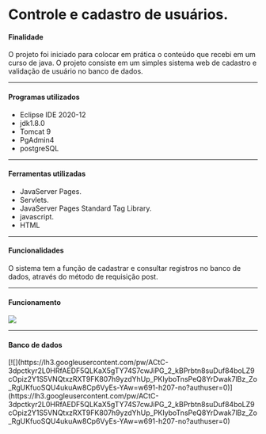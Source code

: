 # Controle e cadastro de usuários.

<h4>Finalidade</h4>

O projeto foi iniciado para colocar em prática o conteúdo que recebi em um curso de java. O projeto consiste em um simples sistema web de cadastro e validação de usuário no banco de dados.

------------



<h4>Programas utilizados</h4>

- Eclipse IDE 2020-12
- jdk1.8.0
- Tomcat 9
- PgAdmin4
- postgreSQL
------------

<h4>Ferramentas utilizadas</h4>

- JavaServer Pages.
- Servlets.
- JavaServer Pages Standard Tag Library.
- javascript.
- HTML

------------


<h4>Funcionalidades</h4>

O sistema tem a função de cadastrar e consultar registros no banco de dados, através do método de requisição post.

------------

<h4>Funcionamento  </h4>

[![](https://lh3.googleusercontent.com/pw/ACtC-3fP2N46jkgxprPu2H0vjJ94se0fFFGWNKcWfLyhWr6F3PlHJPo7StOQER9BH6WZVUmDjFZjgTdc0KlrIj1_lnUnzI7QeaLRmFysCgmch7gWdUmOJumfklGbeoJ1qWZYGqZFAARkYh_Aj88IaeV95WWq=w792-h340-no?authuser=0)](https://lh3.googleusercontent.com/pw/ACtC-3fP2N46jkgxprPu2H0vjJ94se0fFFGWNKcWfLyhWr6F3PlHJPo7StOQER9BH6WZVUmDjFZjgTdc0KlrIj1_lnUnzI7QeaLRmFysCgmch7gWdUmOJumfklGbeoJ1qWZYGqZFAARkYh_Aj88IaeV95WWq=w792-h340-no?authuser=0)

------------


<h4>Banco de dados</h4>
[![](https://lh3.googleusercontent.com/pw/ACtC-3dpctkyr2L0HRfAEDF5QLKaX5gTY74S7cwJiPG_2_kBPrbtn8suDuf84boLZ9cOpiz2Y1S5VNQtxzRXT9FK807h9yzdYhUp_PKIyboTnsPeQ8YrDwak7lBz_Zo_RgUKfuoSQU4ukuAw8Cp6VyEs-YAw=w691-h207-no?authuser=0)](https://lh3.googleusercontent.com/pw/ACtC-3dpctkyr2L0HRfAEDF5QLKaX5gTY74S7cwJiPG_2_kBPrbtn8suDuf84boLZ9cOpiz2Y1S5VNQtxzRXT9FK807h9yzdYhUp_PKIyboTnsPeQ8YrDwak7lBz_Zo_RgUKfuoSQU4ukuAw8Cp6VyEs-YAw=w691-h207-no?authuser=0)
